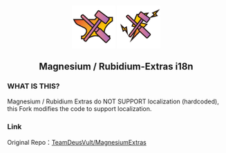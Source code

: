 <p align="center">
 <img width="100px" src="ModIcon/Mg-Extra.png" align="center" alt="Magnesium-Extras Logo" />
 <img width="100px" src="ModIcon/Rb-Extra.png" align="center" alt="Rubidium-Extras Logo" />
 <h2 align="center">Magnesium / Rubidium-Extras i18n</h2>
 <p align="center"></p>

### WHAT IS THIS?
Magnesium / Rubidium Extras do NOT SUPPORT localization (hardcoded), this Fork modifies the code to support localization.

### Link
Original Repo：[TeamDeusVult/MagnesiumExtras](https://github.com/TeamDeusVult/MagnesiumExtras)
